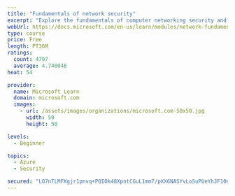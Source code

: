 ```yaml
---
title: "Fundamentals of network security"
excerpt: "Explore the fundamentals of computer networking security and monitoring."
webUrl: https://docs.microsoft.com/en-us/learn/modules/network-fundamentals-2/
type: course
price: Free
length: PT36M
ratings:
  count: 4797
  average: 4.740046
heat: 54

provider:
  name: Microsoft Learn
  domain: microsoft.com
  images:
    - url: /assets/images/organizations/microsoft.com-50x50.jpg
      width: 50
      height: 50

levels:
  - Beginner

topics:
  - Azure
  - Security

secured: "LO7nTLMFKgjr1pnvq+PQIOk48XpntCGuL1mm7/pXX6NASYvLoSuPUeYhJF10nYikv+dCWNRKa2zUXb4++mkjSNiBFlYR0ue9MQou5iNFR+Vp+KMimj9A8S5Cdh2c8rc4CH7Qb8fnf6T/vMuQ8Hhdq8n3WbIhSHDMl5/DoFApLUPo0ZPOQinAAhR6CmOHXJdGrNxLWfevZ7Ta3aq3+D+Z3Gh4apvFoLmtdTzelmIVQFY25FsiOWLr5epW9VsJiGvJXCEdNhYhgy+d+ax1hfPAvcPbR2E2AKziU8JPQixb9A2Q3vqAArfFAsNTzxzkhv60FF6PxRPYuTi7l7+0STblqw0ZRppwuBcro5x4O8KqzlMf8pQl3a/yWeH3P0myXe25VCtIBfaZP2Oe6TYmwDtCr9WzBkje/b3+gg9DllxTMx8=;6KqNH7eJnZpgooWntOodIg=="
---
```


